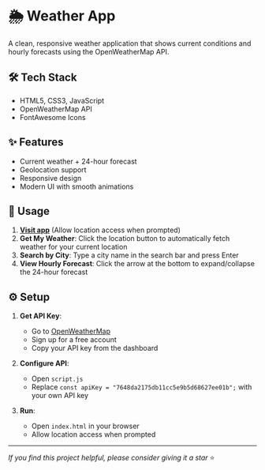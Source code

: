 # 🌦️ Weather App  

A clean, responsive weather application that shows current conditions and hourly forecasts using the OpenWeatherMap API.

## 🛠️ Tech Stack
- HTML5, CSS3, JavaScript
- OpenWeatherMap API
- FontAwesome Icons

## ✨ Features
- Current weather + 24-hour forecast
- Geolocation support
- Responsive design
- Modern UI with smooth animations

## 🚀 Usage

1. [**Visit app**](https://ns-weather-app.vercel.app/) (Allow location access when prompted)
2. **Get My Weather**: Click the location button to automatically fetch weather for your current location
3. **Search by City**: Type a city name in the search bar and press Enter  
4. **View Hourly Forecast**: Click the arrow at the bottom to expand/collapse the 24-hour forecast

## ⚙️ Setup

1. **Get API Key**:
   - Go to [OpenWeatherMap](https://openweathermap.org/api)
   - Sign up for a free account
   - Copy your API key from the dashboard

2. **Configure API**:
   - Open `script.js`
   - Replace `const apiKey = "7648da2175db11cc5e9b5d68627ee01b";` with your own API key

3. **Run**:
   - Open `index.html` in your browser
   - Allow location access when prompted

----

_If you find this project helpful, please consider giving it a star_ ⭐️
